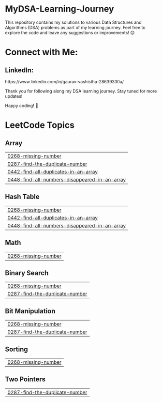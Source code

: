 # MyDSA-Learning-Journey
This repository contains my solutions to various Data Structures and Algorithms (DSA) problems as part of my learning journey.
Feel free to explore the code and leave any suggestions or improvements! 😊

# Connect with Me:
<h2>LinkedIn:</h2>  https://www.linkedin.com/in/gaurav-vashistha-28639330a/

Thank you for following along my DSA learning journey. Stay tuned for more updates!

Happy coding! 🚀


<!---LeetCode Topics Start-->
# LeetCode Topics
## Array
|  |
| ------- |
| [0268-missing-number](https://github.com/code-withGV/MyDSA-Learning-Journey/tree/master/0268-missing-number) |
| [0287-find-the-duplicate-number](https://github.com/code-withGV/MyDSA-Learning-Journey/tree/master/0287-find-the-duplicate-number) |
| [0442-find-all-duplicates-in-an-array](https://github.com/code-withGV/MyDSA-Learning-Journey/tree/master/0442-find-all-duplicates-in-an-array) |
| [0448-find-all-numbers-disappeared-in-an-array](https://github.com/code-withGV/MyDSA-Learning-Journey/tree/master/0448-find-all-numbers-disappeared-in-an-array) |
## Hash Table
|  |
| ------- |
| [0268-missing-number](https://github.com/code-withGV/MyDSA-Learning-Journey/tree/master/0268-missing-number) |
| [0442-find-all-duplicates-in-an-array](https://github.com/code-withGV/MyDSA-Learning-Journey/tree/master/0442-find-all-duplicates-in-an-array) |
| [0448-find-all-numbers-disappeared-in-an-array](https://github.com/code-withGV/MyDSA-Learning-Journey/tree/master/0448-find-all-numbers-disappeared-in-an-array) |
## Math
|  |
| ------- |
| [0268-missing-number](https://github.com/code-withGV/MyDSA-Learning-Journey/tree/master/0268-missing-number) |
## Binary Search
|  |
| ------- |
| [0268-missing-number](https://github.com/code-withGV/MyDSA-Learning-Journey/tree/master/0268-missing-number) |
| [0287-find-the-duplicate-number](https://github.com/code-withGV/MyDSA-Learning-Journey/tree/master/0287-find-the-duplicate-number) |
## Bit Manipulation
|  |
| ------- |
| [0268-missing-number](https://github.com/code-withGV/MyDSA-Learning-Journey/tree/master/0268-missing-number) |
| [0287-find-the-duplicate-number](https://github.com/code-withGV/MyDSA-Learning-Journey/tree/master/0287-find-the-duplicate-number) |
## Sorting
|  |
| ------- |
| [0268-missing-number](https://github.com/code-withGV/MyDSA-Learning-Journey/tree/master/0268-missing-number) |
## Two Pointers
|  |
| ------- |
| [0287-find-the-duplicate-number](https://github.com/code-withGV/MyDSA-Learning-Journey/tree/master/0287-find-the-duplicate-number) |
<!---LeetCode Topics End-->